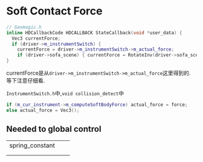 # Soft Contact Force


```C++
// Geomagic.h 
inline HDCallbackCode HDCALLBACK StateCallback(void *user_data) {
  Vec3 currentForce;
  if (driver->m_instrumentSwitch) {
    currentForce = driver->m_instrumentSwitch->m_actual_force;
    if (driver->sofa_scene) { currentForce = RotateInv(driver->sofa_scene->m_rotAdd, currentForce); }
}
```
currentForce是从`driver->m_instrumentSwitch->m_actual_force`这里得到的.
等下注意仔细看.

`InstrumentSwitch.h`中,`void collision_detect`中
```C++
if (m_cur_instrument->m_computeSoftBodyForce) actual_force = force;
else actual_force = Vec3();
```

## Needed to global control

|                 |   |   |
|-----------------|---|---|
| spring_constant |   |   |
|                 |   |   |
|                 |   |   |
